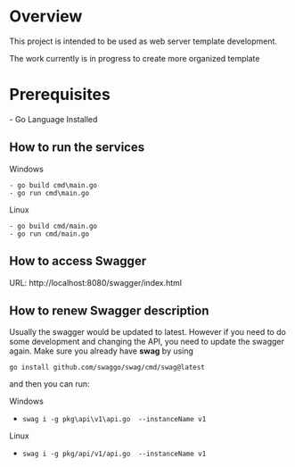 <h1>Overview</h1>
This project is intended to be used as web server template development.

The work currently is in progress to create more organized template

<h1>Prerequisites</h1>
- Go Language Installed

<h2>How to run the services</h2>

Windows
````
- go build cmd\main.go
- go run cmd\main.go
````

Linux
````
- go build cmd/main.go
- go run cmd/main.go
````

<h2> How to access Swagger </h2>

URL: http://localhost:8080/swagger/index.html

<h2> How to renew Swagger description </h2>
Usually the swagger would be updated to latest.
However if you need to do some development and changing the API,
you need to update the swagger again.
Make sure you already have <b>swag</b> by using 

````
go install github.com/swaggo/swag/cmd/swag@latest
````

and then you can run:

Windows
- `swag i -g pkg\api\v1\api.go  --instanceName v1`

Linux
- `swag i -g pkg/api/v1/api.go  --instanceName v1`